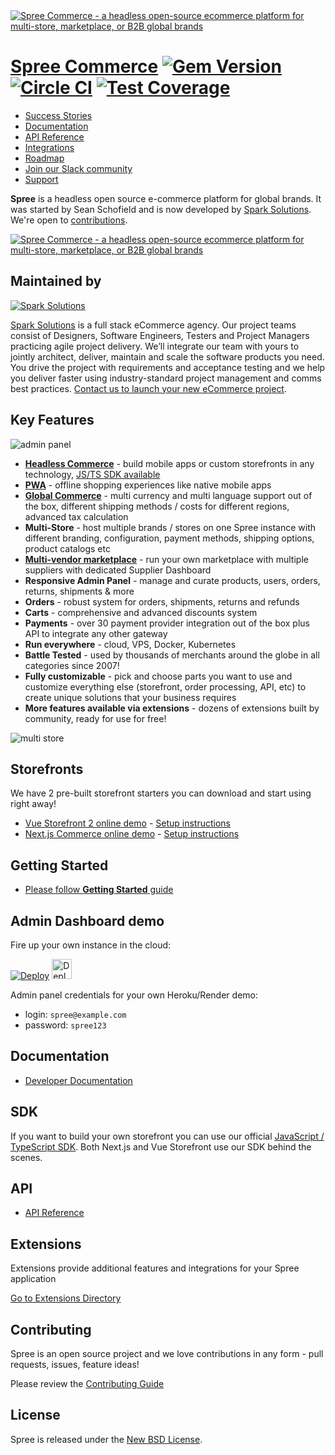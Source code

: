 <a href="https://spreecommerce.org">
   <img src="https://raw.githubusercontent.com/spree/spree-dev-docs/master/.gitbook/assets/linkedin_cover_profile-2x.png" alt="Spree Commerce - a headless open-source ecommerce platform for multi-store, marketplace, or B2B global brands" />
</a>

# [Spree Commerce](https://spreecommerce.org) [![Gem Version](https://badge.fury.io/rb/spree.svg)](https://badge.fury.io/rb/spree) [![Circle CI](https://circleci.com/gh/spree/spree.svg?style=shield)](https://circleci.com/gh/spree/spree/tree/master) [![Test Coverage](https://api.codeclimate.com/v1/badges/8277fc2bb0b1f777084f/test_coverage)](https://codeclimate.com/github/spree/spree/test_coverage)

* [Success Stories](https://spreecommerce.org/stories/)
* [Documentation](https://dev-docs.spreecommerce.org/)
* [API Reference](https://api.spreecommerce.org)
* [Integrations](https://spreecommerce.org/integrations/)
* [Roadmap](https://github.com/spree/spree/milestones?direction=asc&sort=due_date&state=open)
* [Join our Slack community](http://slack.spreecommerce.org/)
* [Support](https://spreecommerce.org/contact/)

**Spree** is a headless open source e-commerce platform for global brands. It was started by Sean Schofield and is now developed by [Spark Solutions][spark]. We're open to [contributions](https://dev-docs.spreecommerce.org/contributing).

<a href="https://dev-docs.spreecommerce.org/getting-started/headless-commerce">
   <img src="https://raw.githubusercontent.com/spree/spree-dev-docs/master/.gitbook/assets/spree_commerce_spree_api_3-2x.png" alt="Spree Commerce - a headless open-source ecommerce platform for multi-store, marketplace, or B2B global brands" />
</a>

## Maintained by

[![Spark Solutions](http://sparksolutions.co/wp-content/uploads/2015/01/logo-ss-tr-221x100.png)][spark]

[Spark Solutions][spark] is a full stack eCommerce agency. Our project teams consist of Designers, Software Engineers, Testers and Project Managers practicing agile project delivery. We’ll integrate our team with yours to jointly architect, deliver, maintain and scale the software products you need. You drive the project with requirements and acceptance testing and we help you deliver faster using industry-standard project management and comms best practices. [Contact us to launch your new eCommerce project](https://sparksolutions.co/contact/).

## Key Features

![admin panel](https://raw.githubusercontent.com/spree/spree-dev-docs/master/.gitbook/assets/spree_commerce_home_header_2-2x-1-.png)

* **[Headless Commerce](https://spreecommerce.org/use-cases/headless-ecommerce-api/)** - build mobile apps or custom storefronts in any technology, [JS/TS SDK available](https://github.com/spree/spree-storefront-api-v2-js-sdk)
* **[PWA](https://spreecommerce.org/use-cases/spree-pwa-progressive-web-application/)** - offline shopping experiences like native mobile apps
* **[Global Commerce](https://spreecommerce.org/use-cases/international-sales-demo/)** - multi currency and multi language support out of the box, different shipping methods / costs for different regions, advanced tax calculation
* **Multi-Store** - host multiple brands / stores on one Spree instance with different branding, configuration, payment methods, shipping options, product catalogs etc
* **[Multi-vendor marketplace](https://spreecommerce.org/use-cases/multi-vendor-marketplace-demo/)** - run your own marketplace with multiple suppliers with dedicated Supplier Dashboard
* **Responsive Admin Panel** - manage and curate products, users, orders, returns, shipments & more
* **Orders** - robust system for orders, shipments, returns and refunds
* **Carts** -  comprehensive and advanced discounts system
* **Payments** - over 30 payment provider integration out of the box plus API to integrate any other gateway
* **Run everywhere** - cloud, VPS, Docker, Kubernetes
* **Battle Tested** - used by thousands of merchants around the globe in all categories since 2007!
* **Fully customizable** - pick and choose parts you want to use and customize everything else (storefront, order processing, API, etc) to create unique solutions that your business requires
* **More features available via extensions** - dozens of extensions built by community, ready for use for free!

![multi store](https://raw.githubusercontent.com/spree/spree-dev-docs/master/.gitbook/assets/mulit_store_978x2.png)

## Storefronts

We have 2 pre-built storefront starters you can download and start using right away!

* [Vue Storefront 2 online demo](https://vuestorefront-spree.upsidelab.io/) - [Setup instructions](https://github.com/vuestorefront/spree)
* [Next.js Commerce online demo](https://spree.vercel.store/) - [Setup instructions](https://github.com/vercel/commerce/tree/main/packages/spree)

## Getting Started

* [Please follow **Getting Started** guide](https://dev-docs.spreecommerce.org/getting-started/installation)

## Admin Dashboard demo

Fire up your own instance in the cloud:

[![Deploy](https://www.herokucdn.com/deploy/button.svg)](https://heroku.com/deploy?template=https://github.com/spree/spree_starter) <a href="https://render.com/deploy?repo=https://github.com/spree/spree_starter/tree/main">
  <img src="https://render.com/images/deploy-to-render-button.svg" alt="Deploy to Render" height=32>
</a>

Admin panel credentials for your own Heroku/Render demo:

* login: `spree@example.com`
* password: `spree123`

## Documentation

* [Developer Documentation](https://dev-docs.spreecommerce.org/)

## SDK

If you want to build your own storefront you can use our official [JavaScript / TypeScript SDK](https://github.com/spree/spree-storefront-api-v2-js-sdk). Both Next.js and Vue Storefront use our SDK behind the scenes.

## API

* [API Reference](https://api.spreecommerce.org/)

## Extensions

Extensions provide additional features and integrations for your Spree application

[Go to Extensions Directory](https://dev-docs.spreecommerce.org/extensions/extensions)

## Contributing

Spree is an open source project and we love contributions in any form - pull requests, issues, feature ideas!

Please review the [Contributing Guide](https://dev-docs.spreecommerce.org/contributing/index)

## License

Spree is released under the [New BSD License](https://github.com/spree/spree/blob/master/license.md).

[spark]:https://sparksolutions.co?utm_source=github
